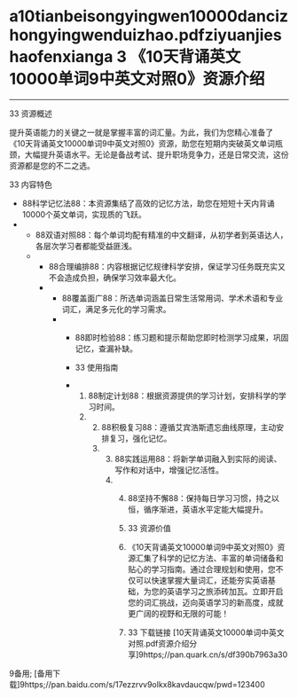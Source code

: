 # a10tianbeisongyingwen10000dancizhongyingwenduizhao.pdfziyuanjieshaofenxianga 3 《10天背诵英文10000单词9中英文对照0》资源介绍

---

33 资源概述

提升英语能力的关键之一就是掌握丰富的词汇量。为此，我们为您精心准备了《10天背诵英文10000单词9中英文对照0》资源，助您在短期内突破英文单词瓶颈，大幅提升英语水平。无论是备战考试、提升职场竞争力，还是日常交流，这份资源都是您的不二之选。

33 内容特色

- 88科学记忆法88：本资源集结了高效的记忆方法，助您在短短十天内背诵10000个英文单词，实现质的飞跃。
- - 88双语对照88：每个单词均配有精准的中文翻译，从初学者到英语达人，各层次学习者都能受益匪浅。
  - - 88合理编排88：内容根据记忆规律科学安排，保证学习任务既充实又不会造成负担，确保学习效率最大化。
    - - 88覆盖面广88：所选单词涵盖日常生活常用词、学术术语和专业词汇，满足多元化的学习需求。
      - - 88即时检验88：练习题和提示帮助您即时检测学习成果，巩固记忆，查漏补缺。
       
        - 33 使用指南
       
        - 1. 88制定计划88：根据资源提供的学习计划，安排科学的学习时间。
          2. 2. 88积极复习88：遵循艾宾浩斯遗忘曲线原理，主动安排复习，强化记忆。
             3. 3. 88实践运用88：将新学单词融入到实际的阅读、写作和对话中，增强记忆活性。
                4. 4. 88坚持不懈88：保持每日学习习惯，持之以恒，循序渐进，英语水平定能大幅提升。
                  
                   5. 33 资源价值
                  
                   6. 《10天背诵英文10000单词9中英文对照0》资源汇集了科学的记忆方法、丰富的单词储备和贴心的学习指南。通过合理规划和使用，您不仅可以快速掌握大量词汇，还能夯实英语基础，为您的英语学习之旅添砖加瓦。立即开启您的词汇挑战，迈向英语学习的新高度，成就更广阔的视野和无限的可能！
                  
                   7. 33 下载链接
[10天背诵英文10000单词中英文对照.pdf资源介绍分享]9https;//pan.quark.cn/s/df390b7963a30
                  
9备用; [备用下载]9https;//pan.baidu.com/s/17ezzrvv9olkx8kavdaucqw/pwd=123400
